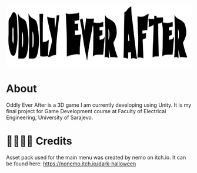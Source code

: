 <p align="center">
  <img width='650px' height='170px' src='Screenshot 2024-11-11 004359.png' alt='icon' style='margin: auto;'>
</p>

# About
Oddly Ever After is a 3D game I am currently developing using Unity. It is my final project for Game Development course at Faculty of Electrical Engineering, University of Sarajevo.

# 🫱🏼‍🫲🏼 Credits
Asset pack used for the main menu was created by nemo on itch.io. It can be found here: https://nonemo.itch.io/dark-halloween
